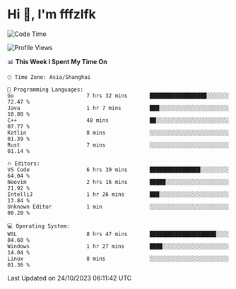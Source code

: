 # Hi 👋, I'm fffzlfk

<!--START_SECTION:waka-->
![Code Time](http://img.shields.io/badge/Code%20Time-530%20hrs%202%20mins-blue)

![Profile Views](http://img.shields.io/badge/Profile%20Views-0-blue)

📊 **This Week I Spent My Time On** 

```text
🕑︎ Time Zone: Asia/Shanghai

💬 Programming Languages: 
Go                       7 hrs 32 mins       ██████████████████░░░░░░░   72.47 % 
Java                     1 hr 7 mins         ███░░░░░░░░░░░░░░░░░░░░░░   10.80 % 
C++                      48 mins             ██░░░░░░░░░░░░░░░░░░░░░░░   07.77 % 
Kotlin                   8 mins              ░░░░░░░░░░░░░░░░░░░░░░░░░   01.39 % 
Rust                     7 mins              ░░░░░░░░░░░░░░░░░░░░░░░░░   01.14 % 

🔥 Editors: 
VS Code                  6 hrs 39 mins       ████████████████░░░░░░░░░   64.04 % 
Neovim                   2 hrs 16 mins       █████░░░░░░░░░░░░░░░░░░░░   21.92 % 
IntelliJ                 1 hr 26 mins        ███░░░░░░░░░░░░░░░░░░░░░░   13.84 % 
Unknown Editor           1 min               ░░░░░░░░░░░░░░░░░░░░░░░░░   00.20 % 

💻 Operating System: 
WSL                      8 hrs 47 mins       █████████████████████░░░░   84.60 % 
Windows                  1 hr 27 mins        ████░░░░░░░░░░░░░░░░░░░░░   14.04 % 
Linux                    8 mins              ░░░░░░░░░░░░░░░░░░░░░░░░░   01.36 % 
```


 Last Updated on 24/10/2023 06:11:42 UTC
<!--END_SECTION:waka-->
